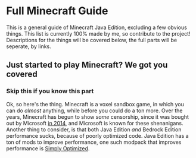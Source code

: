 # Full Minecraft Guide
This is a general guide of Minecraft Java Edition, excluding a few obvious things. This list is currently 100% made by me, so contribute to the project! Descriptions for the things will be covered below, the full parts will be seperate, by links.

## Just started to play Minecraft? We got you covered
### Skip this if you know this part
Ok, so here's the thing. Minecraft is a voxel sandbox game, in which you can do *almost* anything, while before you could do a ton more. Over the years, Minecraft has begun to show *some* censorship, since it was bought out by Microsoft [in 2014](https://news.microsoft.com/announcement/microsoft-purchases-minecraft/), and Microsoft is known for these shenanigans. Another thing to consider, is that both Java Edition *and* Bedrock Edition performance sucks, because of poorly optimized code. Java Edition has a ton of mods to improve performance, one such modpack that improves performance is [Simply Optimized](https://modrinth.com/modpack/sop).

